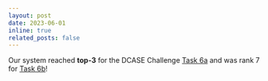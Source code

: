 ```yaml
---
layout: post
date: 2023-06-01
inline: true
related_posts: false
---
```


Our system reached **top-3** for the DCASE Challenge [Task 6a](https://dcase.community/challenge2023/task-automated-audio-captioning-results) and was rank 7 for [Task 6b](https://dcase.community/challenge2023/task-language-based-audio-retrieval-results)!
